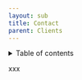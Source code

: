 ```yaml
---
layout: sub
title: Contact
parent: Clients
---
```


<details markdown="block">
<summary class="text-delta">Table of contents</summary>
- TOC
{:toc}
</details>

xxx